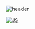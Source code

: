 ![header](https://capsule-render.vercel.app/api?type=wave&color=auto&height=300&section=header&text=%20render&fontSize=90)

[![JS](https://img.shields.io/badge/Java-007396?style=flat-square&logo=Java&logoColor=white)](github.com/squirMM)

<!--
**squirMM/squirMM** is a ✨ _special_ ✨ repository because its `README.md` (this file) appears on your GitHub profile.

Here are some ideas to get you started:

- 🔭 I’m currently working on ...
- 🌱 I’m currently learning ...
- 👯 I’m looking to collaborate on ...
- 🤔 I’m looking for help with ...
- 💬 Ask me about ...
- 📫 How to reach me: ...
- 😄 Pronouns: ...
- ⚡ Fun fact: ...
-->
